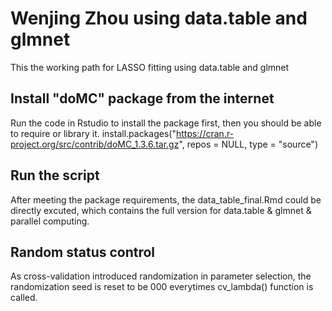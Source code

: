 # Wenjing Zhou using data.table and glmnet

This the working path for LASSO fitting using data.table and glmnet

## Install "doMC" package from the internet

Run the code in Rstudio to install the package first, then you should be able to require or library it.
install.packages("https://cran.r-project.org/src/contrib/doMC_1.3.6.tar.gz",
                 repos = NULL, type = "source")

## Run the script

After meeting the package requirements, the data_table_final.Rmd could be directly excuted, which contains the full version for data.table & glmnet & parallel computing. 

## Random status control

As cross-validation introduced randomization in parameter selection, the randomization seed is reset to be 000 everytimes cv_lambda() function is called.
